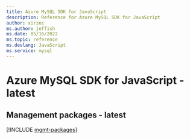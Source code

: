 ```yaml
---
title: Azure MySQL SDK for JavaScript
description: Reference for Azure MySQL SDK for JavaScript
author: xirzec
ms.author: jeffish
ms.date: 05/16/2022
ms.topic: reference
ms.devlang: JavaScript
ms.service: mysql
---
```

# Azure MySQL SDK for JavaScript - latest
## Management packages - latest
[!INCLUDE [mgmt-packages](mysql-mgmt-index.md)]
